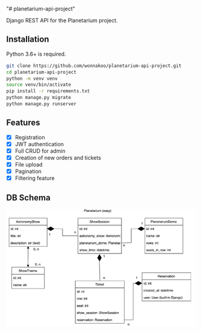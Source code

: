 "# planetarium-api-project" 

Django REST API for the Planetarium project.

## Installation

Python 3.6+ is required.

```bash
git clone https://github.com/wonnakoo/planetarium-api-project.git
cd planetarium-api-project
python -m venv venv
source venv/bin/activate
pip install -r requirements.txt
python manage.py migrate
python manage.py runserver
```

## Features

- [x] Registration
- [x] JWT authentication
- [x] Full CRUD for admin
- [x] Creation of new orders and tickets
- [x] File upload
- [x] Pagination
- [x] Filtering feature

## DB Schema
![db-structure.png](db-structure.png)
